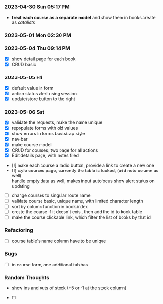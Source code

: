 ### 2023-04-30 Sun 05:17 PM
* **treat each course as a separate model** and show them in books.create as *datalists*

### 2023-05-01 Mon 02:30 PM

### 2023-05-04 Thu 09:14 PM
- [x] show detail page for each book
- [x] CRUD basic

### 2023-05-05 Fri
- [x] default value in form
- [x] action status alert using session
- [x] update/store button to the right

### 2023-05-06 Sat
- [x] validate the requests, make the name unique
- [x] repopulate forms with old values
- [x] show errors in forms bootstrap style
- [x] nav-bar
- [x] make course model
- [x] CRUD for courses, two page for all actions
- [x] Edit details page, with notes filed
- [!] make each course a radio button, provide a link to create a new one
- [!] style courses page, currently the table is fucked, (add note column as well)
    <br>
    handle empty data as well, makes input autofocus
    show alert status on updating
- [ ] change courses to singular route name
- [ ] validate course basic, unique name, with limited character length
- [ ] sort by column function in book.index
- [ ] create the course if it doesn't exist, then add the id to book table
- [ ] make the course clickable link, which filter the list of books by that id

### Refactoring
- [ ] course table's name column have to be unique

### Bugs
- [ ] in course form, one additional tab has 



### Random Thoughts
- show ins and outs of stock (+5 or -1 at the stock column)
- [ ] 